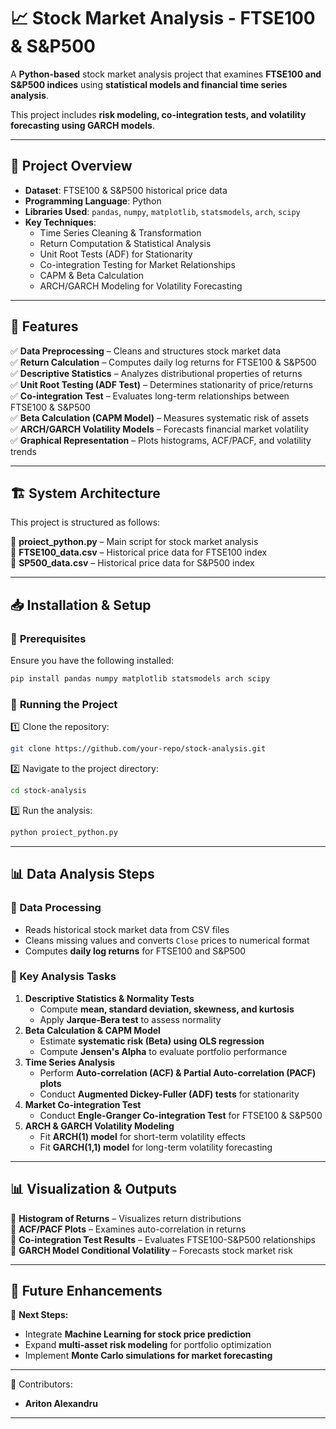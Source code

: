 # 📈 Stock Market Analysis - FTSE100 & S&P500

A **Python-based** stock market analysis project that examines **FTSE100 and S&P500 indices** using **statistical models and financial time series analysis**.

This project includes **risk modeling, co-integration tests, and volatility forecasting using GARCH models**.

---

## 📌 Project Overview

- **Dataset**: FTSE100 & S&P500 historical price data  
- **Programming Language**: Python  
- **Libraries Used**: `pandas`, `numpy`, `matplotlib`, `statsmodels`, `arch`, `scipy`  
- **Key Techniques**:  
  - Time Series Cleaning & Transformation  
  - Return Computation & Statistical Analysis  
  - Unit Root Tests (ADF) for Stationarity  
  - Co-integration Testing for Market Relationships  
  - CAPM & Beta Calculation  
  - ARCH/GARCH Modeling for Volatility Forecasting  
  
---

## 🚀 Features

✅ **Data Preprocessing** – Cleans and structures stock market data  
✅ **Return Calculation** – Computes daily log returns for FTSE100 & S&P500  
✅ **Descriptive Statistics** – Analyzes distributional properties of returns  
✅ **Unit Root Testing (ADF Test)** – Determines stationarity of price/returns  
✅ **Co-integration Test** – Evaluates long-term relationships between FTSE100 & S&P500  
✅ **Beta Calculation (CAPM Model)** – Measures systematic risk of assets  
✅ **ARCH/GARCH Volatility Models** – Forecasts financial market volatility  
✅ **Graphical Representation** – Plots histograms, ACF/PACF, and volatility trends  

---

## 🏗️ System Architecture

This project is structured as follows:

📂 **proiect_python.py** – Main script for stock market analysis  
📂 **FTSE100_data.csv** – Historical price data for FTSE100 index  
📂 **SP500_data.csv** – Historical price data for S&P500 index  

---

## 📥 Installation & Setup

### 🔹 **Prerequisites**
Ensure you have the following installed:  

```sh
pip install pandas numpy matplotlib statsmodels arch scipy
```

### 🔹 **Running the Project**
1️⃣ Clone the repository:  
```sh
git clone https://github.com/your-repo/stock-analysis.git
```
2️⃣ Navigate to the project directory:  
```sh
cd stock-analysis
```
3️⃣ Run the analysis:  
```sh
python proiect_python.py
```

---

## 📊 Data Analysis Steps

### **📌 Data Processing**
- Reads historical stock market data from CSV files  
- Cleans missing values and converts `Close` prices to numerical format  
- Computes **daily log returns** for FTSE100 and S&P500  

### **📍 Key Analysis Tasks**
1. **Descriptive Statistics & Normality Tests**  
   - Compute **mean, standard deviation, skewness, and kurtosis**  
   - Apply **Jarque-Bera test** to assess normality  
2. **Beta Calculation & CAPM Model**  
   - Estimate **systematic risk (Beta) using OLS regression**  
   - Compute **Jensen's Alpha** to evaluate portfolio performance  
3. **Time Series Analysis**  
   - Perform **Auto-correlation (ACF) & Partial Auto-correlation (PACF) plots**  
   - Conduct **Augmented Dickey-Fuller (ADF) tests** for stationarity  
4. **Market Co-integration Test**  
   - Conduct **Engle-Granger Co-integration Test** for FTSE100 & S&P500  
5. **ARCH & GARCH Volatility Modeling**  
   - Fit **ARCH(1) model** for short-term volatility effects  
   - Fit **GARCH(1,1) model** for long-term volatility forecasting  

---

## 📊 Visualization & Outputs

📌 **Histogram of Returns** – Visualizes return distributions  
📌 **ACF/PACF Plots** – Examines auto-correlation in returns  
📌 **Co-integration Test Results** – Evaluates FTSE100-S&P500 relationships  
📌 **GARCH Model Conditional Volatility** – Forecasts stock market risk  

---

## 🎯 Future Enhancements

🔮 **Next Steps:**  
- Integrate **Machine Learning for stock price prediction**  
- Expand **multi-asset risk modeling** for portfolio optimization  
- Implement **Monte Carlo simulations for market forecasting**  

---

👥 Contributors:  
- **Ariton Alexandru**  

---
